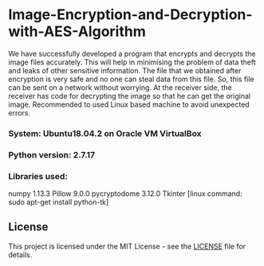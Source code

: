 # Image-Encryption-and-Decryption-with-AES-Algorithm

We have successfully developed a program that encrypts and decrypts the image files accurately. This will help in minimising the problem of data theft and leaks of other sensitive information. The file that we obtained after encryption is very safe and no one can steal data from this file. So, this file can be sent on a network without worrying. At the receiver side, the receiver has code for decrypting the image so that he can get the original image.
Recommended to used Linux based machine to avoid unexpected errors.

### System: Ubuntu18.04.2 on Oracle VM VirtualBox
### Python version: 2.7.17
### Libraries used:

numpy 1.13.3
Pillow 9.0.0
pycryptodome 3.12.0
Tkinter [linux command: sudo apt-get install python-tk]

## License

This project is licensed under the MIT License - see the [LICENSE](LICENSE) file for details.
